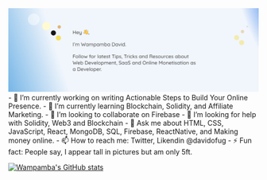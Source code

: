 <img src="https://github.com/davidofug/davidofug/blob/main/Facebook.jpg" alt="Profile Cover" />
- 🔭 I’m currently working on writing Actionable Steps to Build Your Online Presence.
- 🌱 I’m currently learning Blockchain, Solidity, and Affiliate Marketing.
- 👯 I’m looking to collaborate on Firebase
- 🤔 I’m looking for help with Solidity, Web3 and Blockchain
- 💬 Ask me about HTML, CSS, JavaScript, React, MongoDB, SQL, Firebase, ReactNative, and Making money online.
- 📫 How to reach me: Twitter, Likendin @davidofug
- ⚡ Fun fact: People say, I appear tall in pictures but am only 5ft.


[![Wampamba's GitHub stats](https://github-readme-stats.vercel.app/api?username=davidofug&count_private=true&show_icons=true&theme=tokyonight)](https://github.com/davidofug/github-readme-stats)

